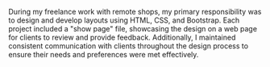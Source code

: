 During my freelance work with remote shops, my primary responsibility was to design and develop layouts using HTML, CSS, and Bootstrap. Each project included a "show page" file, showcasing the design on a web page for clients to review and provide feedback. Additionally, I maintained consistent communication with clients throughout the design process to ensure their needs and preferences were met effectively.







